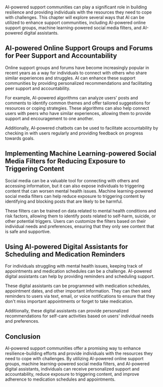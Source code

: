 
AI-powered support communities can play a significant role in building resilience and providing individuals with the resources they need to cope with challenges. This chapter will explore several ways that AI can be utilized to enhance support communities, including AI-powered online support groups, machine learning-powered social media filters, and AI-powered digital assistants.

AI-powered Online Support Groups and Forums for Peer Support and Accountability
-------------------------------------------------------------------------------

Online support groups and forums have become increasingly popular in recent years as a way for individuals to connect with others who share similar experiences and struggles. AI can enhance these support communities by providing personalized recommendations and facilitating peer support and accountability.

For example, AI-powered algorithms can analyze users' posts and comments to identify common themes and offer tailored suggestions for resources or coping strategies. These algorithms can also help connect users with peers who have similar experiences, allowing them to provide support and encouragement to one another.

Additionally, AI-powered chatbots can be used to facilitate accountability by checking in with users regularly and providing feedback on progress towards goals.

Implementing Machine Learning-powered Social Media Filters for Reducing Exposure to Triggering Content
------------------------------------------------------------------------------------------------------

Social media can be a valuable tool for connecting with others and accessing information, but it can also expose individuals to triggering content that can worsen mental health issues. Machine learning-powered social media filters can help reduce exposure to triggering content by identifying and blocking posts that are likely to be harmful.

These filters can be trained on data related to mental health conditions and risk factors, allowing them to identify posts related to self-harm, suicide, or other potential triggers. Users can customize the filters based on their individual needs and preferences, ensuring that they only see content that is safe and supportive.

Using AI-powered Digital Assistants for Scheduling and Medication Reminders
---------------------------------------------------------------------------

For individuals struggling with mental health issues, keeping track of appointments and medication schedules can be a challenge. AI-powered digital assistants can help by providing reminders and scheduling support.

These digital assistants can be programmed with medication schedules, appointment dates, and other important information. They can then send reminders to users via text, email, or voice notifications to ensure that they don't miss important appointments or forget to take medication.

Additionally, these digital assistants can provide personalized recommendations for self-care activities based on users' individual needs and preferences.

Conclusion
----------

AI-powered support communities offer a promising way to enhance resilience-building efforts and provide individuals with the resources they need to cope with challenges. By utilizing AI-powered online support groups, machine learning-powered social media filters, and AI-powered digital assistants, individuals can receive personalized support and accountability, reduce exposure to triggering content, and improve adherence to medication schedules and appointments.
